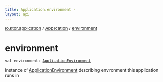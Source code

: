 ```yaml
---
title: Application.environment - 
layout: api
---
```


<div class='api-docs-breadcrumbs'><a href="../index.html">io.ktor.application</a> / <a href="index.html">Application</a> / <a href="./environment.html">environment</a></div>

# environment

<div class="signature"><code><span class="keyword">val </span><span class="identifier">environment</span><span class="symbol">: </span><a href="../-application-environment/index.html"><span class="identifier">ApplicationEnvironment</span></a></code></div>

Instance of <a href="../-application-environment/index.html">ApplicationEnvironment</a> describing environment this application runs in

